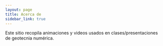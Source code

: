 ```yaml
---
layout: page
title: Acerca de
sidebar_link: true
---
```


Este sitio recopila animaciones y videos usados en clases/presentaciones de geotecnia numérica.
